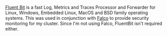 [Fluent Bit](https://github.com/fluent/fluent-bit) is a fast Log, Metrics and Traces Processor and Forwarder for Linux, Windows, Embedded Linux, MacOS and BSD family operating systems. This was used in conjunction with [Falco](/falco-security) to provide security monitoring for my cluster. Since I'm not using Falco, FluentBit isn't required either.
